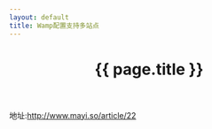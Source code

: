 ```yaml
---
layout: default
title: Wamp配置支持多站点
---
```


<header class="header">
	<h1>{{ page.title }}</h1>
</header>
<!-- /header -->

<section class="g-content">
	<div class="m-list">
		<p>
			地址:<a href="http://www.mayi.so/article/22" title="">http://www.mayi.so/article/22</a>
		</p>
	</div>
</section>
